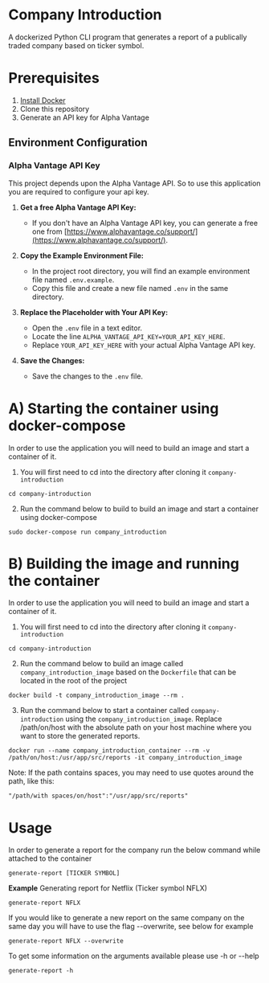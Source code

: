 # Company Introduction
A dockerized Python CLI program that generates a report of a publically traded company based on ticker symbol.

# Prerequisites
1. [Install Docker](https://docs.docker.com/get-docker/)
2. Clone this repository
3. Generate an API key for Alpha Vantage

## Environment Configuration

### Alpha Vantage API Key

This project depends upon the Alpha Vantage API. So to use this application you are required to configure your api key.

1. **Get a free Alpha Vantage API Key:**
   - If you don't have an Alpha Vantage API key, you can generate a free one from [https://www.alphavantage.co/support/](https://www.alphavantage.co/support/).

2. **Copy the Example Environment File:**
   - In the project root directory, you will find an example environment file named `.env.example`.
   - Copy this file and create a new file named `.env` in the same directory.

3. **Replace the Placeholder with Your API Key:**
   - Open the `.env` file in a text editor.
   - Locate the line `ALPHA_VANTAGE_API_KEY=YOUR_API_KEY_HERE`.
   - Replace `YOUR_API_KEY_HERE` with your actual Alpha Vantage API key.

4. **Save the Changes:**
   - Save the changes to the `.env` file.

# A) Starting the container using docker-compose
In order to use the application you will need to build an image and start a container of it.
1. You will first need to cd into the directory after cloning it `company-introduction`

```
cd company-introduction
```

2. Run the command below to build to build an image and start a container using docker-compose

```
sudo docker-compose run company_introduction
```


# B) Building the image and running the container

In order to use the application you will need to build an image and start a container of it.
1. You will first need to cd into the directory after cloning it `company-introduction`

```
cd company-introduction
```

2. Run the command below to build an image called `company_introduction_image` based on the `Dockerfile` that can be located in the root of the project

```
docker build -t company_introduction_image --rm .
```

3. Run the command below to start a container called `company-introduction` using the `company_introduction_image`. Replace /path/on/host with the absolute path on your host machine where you want to store the generated reports.

```
docker run --name company_introduction_container --rm -v /path/on/host:/usr/app/src/reports -it company_introduction_image
```

Note: If the path contains spaces, you may need to use quotes around the path, like this:

```
"/path/with spaces/on/host":"/usr/app/src/reports"
```

# Usage

In order to generate a report for the company run the below command while attached to the container

```
generate-report [TICKER SYMBOL]
```

**Example** 
Generating report for Netflix (Ticker symbol NFLX)

```
generate-report NFLX
```

If you would like to generate a new report on the same company on the same day you will have to use the flag --overwrite, see below for example

```
generate-report NFLX --overwrite
```

To get some information on the arguments available please use -h or --help

```
generate-report -h
```

